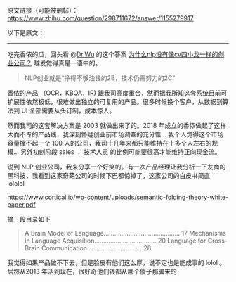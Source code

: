 原文链接（可能被删帖）： https://www.zhihu.com/question/298711672/answer/1155279917

以下是原文：

----------------



吃完香侬的瓜，回头看 @[Dr.Wu](http://www.zhihu.com/people/be39fce54b03fd159c6939c0b4d49d61)  的这个答案 [为什么nlp没有像cv四小龙一样的创业公司？](https://www.zhihu.com/question/353060902/answer/952984073) 越发觉得真是一语中的。

> NLP创业就是“挣得不够油钱的2B，技术仍需努力的2C” 

香侬的产品 （OCR，KBQA，IR) 跟我司高度重合，然而据我所知这套系统目前可扩展性依然极低，很难做出独立的可复用的产品。很多时候换个客户，从数据到算法到 UI 全部需要从头订制，成本惊人。

然而我司的这套解决方案是 2003 就做出来了的。2018 年成立的香侬做起了这样大而不专的产品线，我深刻怀疑创业前市场调查的充分性... 我个人觉得这个市场容量撑不起一个 100 人的公司，我司十几年来都只能维持在十多个人左右的规模... 另外初创阶段 sales ： 技术人员 的比例可能要很高才能维持正向现金流。

 说到 NLP 创业公司，我来分享一个好笑的。有一次产品经理让我分析一下友商的黑科技，我看到这家奇葩公司的时候下巴都惊掉了，这家公司的白皮书简直 lololol  

https://www.cortical.io/wp-content/uploads/semantic-folding-theory-white-paper.pdf 

摘一段目录如下

> A Brain Model of Language........................................... 17 
> Mechanisms in Language Acquisition................................... 20
> Language for Cross-Brain Communication .............................. 28

我觉得如果产品做不下去，但是脸皮有他们这么厚，说不定也是能成事的 lolol 。居然从2013 年活到现在，很好奇他们钱都从哪个傻子那骗来的